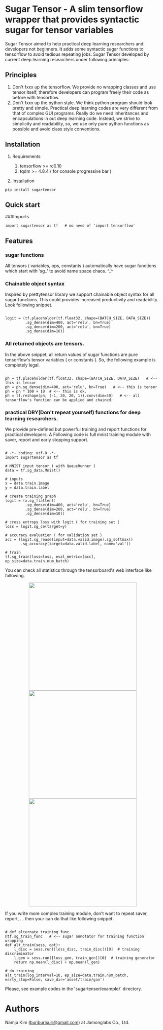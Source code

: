# Sugar Tensor - A slim tensorflow wrapper that provides syntactic sugar for tensor variables
Sugar Tensor aimed to help practical deep learning researchers and developers not beginners. 
It adds some syntactic sugar functions to tensorflow to avoid tedious repeating jobs.
Sugar Tensor developed by current deep learning researchers under following principles:

## Principles
1. Don't fxxx up the tensorflow. We provide no wrapping classes and use tensor itself, 
therefore developers can program freely their code as before with tensorflow. 
1. Don't fxxx up the python style.  We think python program should look pretty and simple. 
Practical deep learning codes are very different from that of complex GUI programs. Really do we need inheritances 
and encapsulations in out deep learning code. Instead, we strive to simplicity and readability, so, 
we use only pure python functions as possible and avoid class style conventions.     

## Installation

1. Requirements
    1. tensorflow >= rc0.10 
    1. tqdm >= 4.8.4  ( for console progressive bar )

1. Installation
<pre><code>pip install sugartensor</code></pre>

## Quick start

###Imports

<pre><code>import sugartensor as tf   # no need of 'import tensorflow'</code></pre>

## Features

### sugar functions

All tensors ( variables, ops, constants ) automatically have sugar functions which start with 'sg_' 
to avoid name space chaos. ^_^   

### Chainable object syntax
  
Inspired by prettytensor library we support chainable object syntax for all sugar functions. 
This could provides increased productivity and readability. Look following snippet.

<pre><code>
logit = (tf.placeholder(tf.float32, shape=(BATCH_SIZE, DATA_SIZE))
         .sg_dense(dim=400, act='relu', bn=True)
         .sg_dense(dim=200, act='relu', bn=True)
         .sg_dense(dim=10))
</code></pre>
 
### All returned objects are tensors.

In the above snippet, all return values of sugar functions are pure tensorflow's tensor variables ( or constants ). 
So, the following example is completely legal.

<pre><code>
ph = tf.placeholder(tf.float32, shape=(BATCH_SIZE, DATA_SIZE)   # <-- this is tensor 
ph = ph.sg_dense(dim=400, act='relu', bn=True)   # <-- this is tensor
ph = ph * 100 + 10  # <-- this is ok.
ph = tf.reshape(ph, (-1, 20, 20, 1)).conv(dim=30)   # <-- all tensorflow's function can be applied and chained.
</code></pre>

### practical DRY(Don't repeat yourself) functions for deep learning researchers.
  
We provide pre-defined but powerful training and report functions for practical developers.
A Following code is full mnist training module with saver, report and early stopping support.

<pre><code>
# -*- coding: utf-8 -*-
import sugartensor as tf

# MNIST input tensor ( with QueueRunner )
data = tf.sg_data.Mnist()

# inputs
x = data.train.image
y = data.train.label

# create training graph
logit = (x.sg_flatten()
         .sg_dense(dim=400, act='relu', bn=True)
         .sg_dense(dim=200, act='relu', bn=True)
         .sg_dense(dim=10))

# cross entropy loss with logit ( for training set )
loss = logit.sg_ce(target=y)

# accuracy evaluation ( for validation set )
acc = (logit.sg_reuse(input=data.valid.image).sg_softmax()
       .sg_accuracy(target=data.valid.label, name='val'))

# train
tf.sg_train(loss=loss, eval_metric=[acc], ep_size=data.train.num_batch)
</code></pre>

You can check all statistics through the tensorboard's web interface like following.

<p align="center">
  <img src="https://github.com/buriburisuri/sugartensor/tree/master/sugartensor/png/image1.png" width="350"/>
  <img src="https://github.com/buriburisuri/sugartensor/tree/master/sugartensor/png/image2.png" width="350"/>
  <img src="https://github.com/buriburisuri/sugartensor/tree/master/sugartensor/png/image3.png" width="350"/>
</p>

If you write more complex training module, don't want to repeat saver, report, ... 
then your can do that like following snippet.
<pre><code>
# def alternate training func
@tf.sg_train_func   # <-- sugar annotator for training function wrapping
def alt_train(sess, opt):
    l_disc = sess.run([loss_disc, train_disc])[0]  # training discriminator
    l_gen = sess.run([loss_gen, train_gen])[0]  # training generator
    return np.mean(l_disc) + np.mean(l_gen)
    
# do training
alt_train(log_interval=10, ep_size=data.train.num_batch, early_stop=False, save_dir='asset/train/gan')    
</code></pre>

Please, see example codes in the 'sugartensor/example/' directory.

# Authors

Namju Kim (buriburisuri@gmail.com) at Jamonglabs Co., Ltd.
